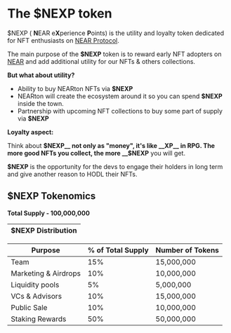 # The $NEXP token
$NEXP ( **N**EAR e**X**perience **P**oints) is the utility and loyalty token dedicated for NFT enthusiasts on [NEAR Protocol](https://near.org/).

The main purpose of the __$NEXP__ token is to reward early NFT adopters on [NEAR](https://near.org/) and add additional utility for our NFTs & others collections.

__But what about utility?__

* Ability to buy NEARton NFTs via __$NEXP__
* NEARton will create the ecosystem around it so you can spend __$NEXP__ inside the town.
* Partnership with upcoming NFT collections to buy some part of supply via __$NEXP__

__Loyalty aspect:__

Think about __$NEXP__ not only as "money", it's like __XP__ in RPG. The more good NFTs you collect, the more __$NEXP__ you will get.

__$NEXP__  is the opportunity for the devs to engage their holders in long term and give another reason to HODL their NFTs.



## $NEXP Tokenomics

__Total Supply - 100,000,000__


| __$NEXP Distribution__       |
|------------------------------|



| Purpose              | % of Total Supply | Number of Tokens |
|----------------------|-------------------|------------------|
| Team                 | 15%               | 15,000,000       |
| Marketing & Airdrops | 10%               | 10,000,000       |
| Liquidity pools      | 5%                | 5,000,000        |
| VCs & Advisors       | 10%               | 15,000,000       |
| Public Sale          | 10%               | 10,000,000       |
| Staking Rewards      | 50%               | 50,000,000       |
